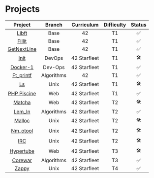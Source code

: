 
# Projects
|Project|Branch|Curriculum|Difficulty|Status
|:-:|:-:|:-:|:-:|:-:
|[Libft](https://github.com/psprawka/Libft)|Base|42|T1|:white_check_mark:|
|[Fillit](https://github.com/psprawka/Fillit)|Base|42|T1|:white_check_mark:|
|[GetNextLine](https://github.com/psprawka/GetNextLine)|Base|42|T1|:white_check_mark:|
|[Init](https://github.com/psprawka/init)|DevOps|42 Starfleet|T1|:hammer_and_wrench:|
|[Docker-1](https://github.com/psprawka/docker-1)|Dev-Ops|42 Starfleet|T1|:white_check_mark:|
|[Ft_printf](https://github.com/psprawka/ft_printf)|Algorithms|42|T1|:white_check_mark:|
|[Ls](https://github.com/psprawka/ft_ls)|Unix|42 Starfleet|T1|:hammer_and_wrench:|
|[PHP Piscine](https://github.com/psprawka/Php_piscine)|Web|42 Starfleet|T1|:white_check_mark:|
|[Matcha](https://github.com/psprawka/Matcha)|Web|42 Starfleet|T2|:hammer_and_wrench:|
|[Lem_In](https://github.com/psprawka/Lem_in)|Algorithms|42 Starfleet|T2|:white_check_mark:|
|[Malloc](https://github.com/psprawka/ft_malloc)|Unix|42 Starfleet|T2|:hammer_and_wrench:|
|[Nm_otool](https://github.com/psprawka/nm-otool)|Unix|42 Starfleet|T2|:hammer_and_wrench:|
|[IRC](https://github.com/psprawka/IRC)|Unix|42 Starfleet|T2|:hammer_and_wrench:|
|[Hypertube](https://github.com/psprawka/Hypertube)|Web|42 Starfleet|T3|:hammer_and_wrench:|
|[Corewar](https://github.com/psprawka/corewar)|Algorithms|42 Starfleet|T3|:white_check_mark:|
|[Zappy](https://github.com/psprawka/Zappy)|Unix|42 Starfleet|T4|:white_check_mark:|

